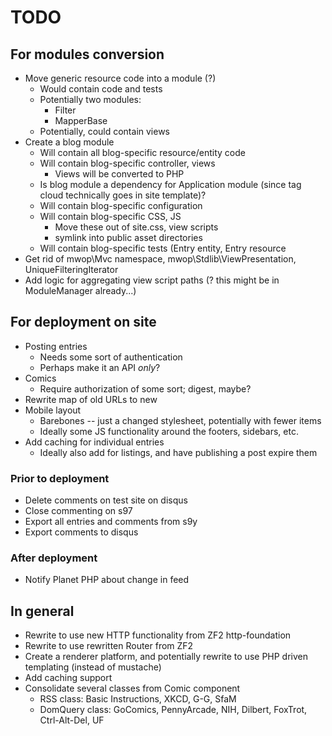 TODO
====

For modules conversion
----------------------

* Move generic resource code into a module (?)
  * Would contain code and tests
  * Potentially two modules: 
    * Filter
    * MapperBase
  * Potentially, could contain views
* Create a blog module
  * Will contain all blog-specific resource/entity code
  * Will contain blog-specific controller, views
    * Views will be converted to PHP
  * Is blog module a dependency for Application module (since tag cloud
    technically goes in site template)?
  * Will contain blog-specific configuration
  * Will contain blog-specific CSS, JS
    * Move these out of site.css, view scripts
    * symlink into public asset directories
  * Will contain blog-specific tests (Entry entity, Entry resource
* Get rid of mwop\Mvc namespace, mwop\Stdlib\ViewPresentation,
  UniqueFilteringIterator
* Add logic for aggregating view script paths (? this might be in ModuleManager
  already...)


For deployment on site
----------------------

* Posting entries
  * Needs some sort of authentication
  * Perhaps make it an API *only*?
* Comics
  * Require authorization of some sort; digest, maybe?
* Rewrite map of old URLs to new
* Mobile layout
  * Barebones -- just a changed stylesheet, potentially with fewer items
  * Ideally some JS functionality around the footers, sidebars, etc.
* Add caching for individual entries
  * Ideally also add for listings, and have publishing a post expire them

### Prior to deployment

* Delete comments on test site on disqus
* Close commenting on s97
* Export all entries and comments from s9y
* Export comments to disqus

### After deployment

* Notify Planet PHP about change in feed

In general
----------

* Rewrite to use new HTTP functionality from ZF2 http-foundation
* Rewrite to use rewritten Router from ZF2
* Create a renderer platform, and potentially rewrite to use PHP driven
  templating (instead of mustache)
* Add caching support
* Consolidate several classes from Comic component
  * RSS class: Basic Instructions, XKCD, G-G, SfaM
  * DomQuery class: GoComics, PennyArcade, NIH, Dilbert, FoxTrot, Ctrl-Alt-Del,
    UF

